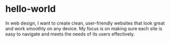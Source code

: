 # hello-world
In web design, I want to create clean, user-friendly websites that look great and work smoothly on any device. My focus is on making sure each site is easy to navigate and meets the needs of its users effectively.